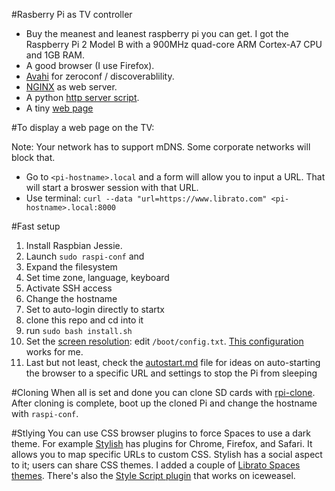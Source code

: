 #Rasberry Pi as TV controller

- Buy the meanest and leanest raspberry pi you can get. I got the Raspberry Pi 2 Model B with a 900MHz quad-core ARM Cortex-A7 CPU and 1GB RAM.
- A good browser (I use Firefox). 
- [Avahi](https://en.wikipedia.org/wiki/Avahi_(software)) for zeroconf / discoverablility.
- [NGINX](https://www.raspberrypi.org/documentation/remote-access/web-server/nginx.md) as web server.
- A python [http server script](https://github.com/librato/raspberry-pi/blob/master/http_server.py). 
- A tiny [web page](https://github.com/librato/raspberry-pi/blob/master/index.html)

#To display a web page on the TV:

Note: Your network has to support mDNS. Some corporate networks will block that.

- Go to `<pi-hostname>.local` and a form will allow you to input a URL. That will start a broswer session with that URL.
- Use terminal: `curl --data "url=https://www.librato.com" <pi-hostname>.local:8000`

#Fast setup

1. Install Raspbian Jessie.
1. Launch `sudo raspi-conf` and 
  1. Expand the filesystem
  2. Set time zone, language, keyboard
  2. Activate SSH access
  3. Change the hostname
  4. Set to auto-login directly to startx
1. clone this repo and cd into it
1. run `sudo bash install.sh`
1. Set the [screen resolution](http://elinux.org/RPiconfig ): edit `/boot/config.txt`. [This configuration](config.txt) works for me.
1. Last but not least, check the [autostart.md](autostart.md) file for ideas on auto-starting the browser to a specific URL and settings to stop the Pi from sleeping

#Cloning
When all is set and done you can clone SD cards with [rpi-clone](https://github.com/billw2/rpi-clone). 
After cloning is complete, boot up the cloned Pi and change the hostname with `raspi-conf`.

#Stlying
You can use CSS browser plugins to force Spaces to use a dark theme. For example [Stylish](https://userstyles.org) has plugins for Chrome, Firefox, and Safari. It allows you to map specific URLs to custom CSS. Stylish has a social aspect to it; users can share CSS themes. I added a couple of [Librato Spaces themes](https://userstyles.org/styles/browse?search_terms=librato).
There's also the [Style Script plugin](https://addons.mozilla.org/en-US/firefox/addon/custom-style-script/?src=ss) that works on iceweasel. 

